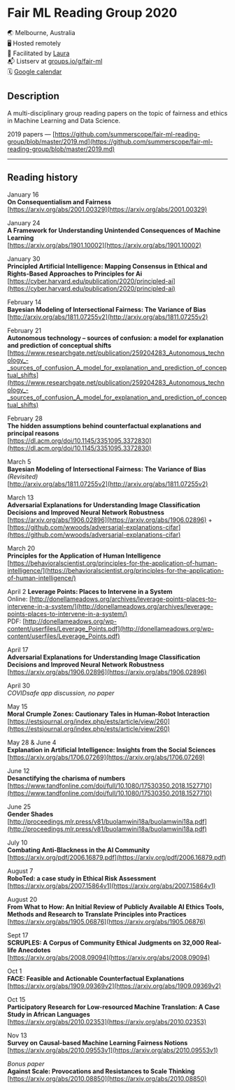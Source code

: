 # Fair ML Reading Group 2020
🌏 Melbourne, Australia  
🖥 Hosted remotely   
🤖 Facilitated by [Laura](https://twitter.com/summerscope)  
📬 Listserv at [groups.io/g/fair-ml](https://groups.io/g/fair-ml)  
🗓 [Google calendar](https://calendar.google.com/calendar?cid=MWVxa29iam90NHB0YXMzNjQxZXRvN2lkZjhAZ3JvdXAuY2FsZW5kYXIuZ29vZ2xlLmNvbQ)
 
## Description
A multi-disciplinary group reading papers on the topic of fairness and ethics in Machine Learning and Data Science. 

2019 papers — [https://github.com/summerscope/fair-ml-reading-group/blob/master/2019.md](https://github.com/summerscope/fair-ml-reading-group/blob/master/2019.md)

---
## Reading history

January 16  
**On Consequentialism and Fairness**  
[https://arxiv.org/abs/2001.00329](https://arxiv.org/abs/2001.00329)  
  
January 24  
**A Framework for Understanding Unintended Consequences of Machine Learning**  
[https://arxiv.org/abs/1901.10002](https://arxiv.org/abs/1901.10002)  
  
January 30  
**Principled Artificial Intelligence: Mapping Consensus in Ethical and Rights-Based Approaches to Principles for Ai**  
[https://cyber.harvard.edu/publication/2020/principled-ai](https://cyber.harvard.edu/publication/2020/principled-ai)  
  
February 14  
**Bayesian Modeling of Intersectional Fairness: The Variance of Bias**  
[http://arxiv.org/abs/1811.07255v2](http://arxiv.org/abs/1811.07255v2)

February 21  
**Autonomous technology – sources of confusion: a model for explanation and prediction of conceptual shifts**  
[https://www.researchgate.net/publication/259204283_Autonomous_technology_-_sources_of_confusion_A_model_for_explanation_and_prediction_of_conceptual_shifts](https://www.researchgate.net/publication/259204283_Autonomous_technology_-_sources_of_confusion_A_model_for_explanation_and_prediction_of_conceptual_shifts)  

February 28  
**The hidden assumptions behind counterfactual explanations and principal reasons**  
[https://dl.acm.org/doi/10.1145/3351095.3372830](https://dl.acm.org/doi/10.1145/3351095.3372830)  

March 5  
**Bayesian Modeling of Intersectional Fairness: The Variance of Bias**  _(Revisited)_  
[http://arxiv.org/abs/1811.07255v2](http://arxiv.org/abs/1811.07255v2) 

March 13  
**Adversarial Explanations for Understanding Image Classification Decisions and Improved Neural Network Robustness**
[https://arxiv.org/abs/1906.02896](https://arxiv.org/abs/1906.02896) + [https://github.com/wwoods/adversarial-explanations-cifar](https://github.com/wwoods/adversarial-explanations-cifar)   

March 20  
**Principles for the Application of Human Intelligence**  
[https://behavioralscientist.org/principles-for-the-application-of-human-intelligence/](https://behavioralscientist.org/principles-for-the-application-of-human-intelligence/)
  
April 2 
**Leverage Points: Places to Intervene in a System**  
Online: [http://donellameadows.org/archives/leverage-points-places-to-intervene-in-a-system/](http://donellameadows.org/archives/leverage-points-places-to-intervene-in-a-system/)  
PDF: [http://donellameadows.org/wp-content/userfiles/Leverage_Points.pdf](http://donellameadows.org/wp-content/userfiles/Leverage_Points.pdf) 
  
April 17  
**Adversarial Explanations for Understanding Image Classification Decisions and Improved Neural Network Robustness**    
[https://arxiv.org/abs/1906.02896](https://arxiv.org/abs/1906.02896)  

April 30  
_COVIDsafe app discussion, no paper_

May 15  
**Moral Crumple Zones: Cautionary Tales in Human-Robot Interaction**  
[https://estsjournal.org/index.php/ests/article/view/260](https://estsjournal.org/index.php/ests/article/view/260)

May 28 & June 4    
**Explanation in Artificial Intelligence: Insights from the Social Sciences**  
[https://arxiv.org/abs/1706.07269](https://arxiv.org/abs/1706.07269)

June 12  
**Desanctifying the charisma of numbers**   
[https://www.tandfonline.com/doi/full/10.1080/17530350.2018.1527710](https://www.tandfonline.com/doi/full/10.1080/17530350.2018.1527710)

June 25  
**Gender Shades**  
[http://proceedings.mlr.press/v81/buolamwini18a/buolamwini18a.pdf](http://proceedings.mlr.press/v81/buolamwini18a/buolamwini18a.pdf)

July 10  
**Combating Anti-Blackness in the AI Community**  
[https://arxiv.org/pdf/2006.16879.pdf](https://arxiv.org/pdf/2006.16879.pdf)  

August 7  
**RoboTed: a case study in Ethical Risk Assessment**  
[https://arxiv.org/abs/2007.15864v1](https://arxiv.org/abs/2007.15864v1)  

August 20  
**From What to How: An Initial Review of Publicly Available AI Ethics Tools, Methods and Research to Translate Principles into Practices**  
[https://arxiv.org/abs/1905.06876](https://arxiv.org/abs/1905.06876)
  
Sept 17  
**SCRUPLES: A Corpus of Community Ethical Judgments on 32,000 Real-life Anecdotes**  
[https://arxiv.org/abs/2008.09094](https://arxiv.org/abs/2008.09094)  


Oct 1  
**FACE: Feasible and Actionable Counterfactual Explanations**  
[https://arxiv.org/abs/1909.09369v2](https://arxiv.org/abs/1909.09369v2)   
  
Oct 15  
**Participatory Research for Low-resourced Machine Translation: A Case Study in African Languages**  
[https://arxiv.org/abs/2010.02353](https://arxiv.org/abs/2010.02353)  
  
Nov 13  
**Survey on Causal-based Machine Learning Fairness Notions**  
[https://arxiv.org/abs/2010.09553v1](https://arxiv.org/abs/2010.09553v1)  
    
_Bonus paper_       
**Against Scale: Provocations and Resistances to Scale Thinking**   
[https://arxiv.org/abs/2010.08850](https://arxiv.org/abs/2010.08850)  
  
